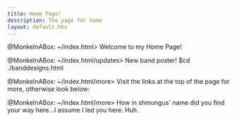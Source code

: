 ```yaml
---
title: Home Page!
description: The page for home
layout: default.hbs
---
```


@MonkeInABox: ~/index.html> Welcome to my Home Page!

@MonkeInABox: ~/index.html/updates> New band poster! $cd ./banddesigns.html

@MonkeInABox: ~/index.html/more> Visit the links at the top of the page for more, otherwise look below:

@MonkeInABox: ~/index.html/more> How in shmungus' name did you find your way here...I assume I led you here. Huh.

